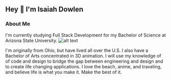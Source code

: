 ## Hey 👋 I'm Isaiah Dowlen

### About Me
I'm currently studying Full Stack Development for my Bachelor of Science at Arizona State University.
![alt text](https://www.wallpapersun.com/wp-content/uploads/2022/12/Luffy-Gear-5-Wallpapersun-m-12.jpg)

I'm originally from Ohio, but have lived all over the U.S.
I also have a Bachelor of Arts concentrated in 3D animation.
I will use my knowledge of of code and design to bridge the gap between engineering and design and to create life changing applications.
I love the beach, anime, and traveling, and believe life is what you make it. Make the best of it.

